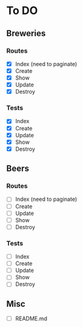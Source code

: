 # To DO

## Breweries

### Routes

- [x] Index (need to paginate)
- [x] Create
- [x] Show
- [x] Update
- [x] Destroy

### Tests

- [x] Index
- [x] Create
- [x] Update
- [x] Show
- [x] Destroy

## Beers

### Routes

- [ ] Index (need to paginate)
- [ ] Create
- [ ] Update
- [ ] Show
- [ ] Destroy

### Tests

- [ ] Index
- [ ] Create
- [ ] Update
- [ ] Show
- [ ] Destroy

## Misc

- [ ] README.md
